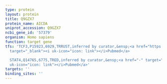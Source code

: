 ```yaml
---
type: protein
layout: protein
title: Q9GZX7
protein_name: AICDA
uniprot_accession: Q9GZX7
ncbi_gene_id: '57379'
organism: Homo sapiens
function: target gene
tfs: 'TCF3,P15923,6929,TRRUST,inferred by curator,&ensp;<a href="https://www.ncbi.nlm.nih.gov/pubmed/?term=18203819%5Buid%5D"
  target="_blank"><i uk-icon="icon: link"></i>Pubmed</a>

  STAT4,Q14765,6775,TRED,inferred by curator,&ensp;<a href="-" target="_blank"><i
  uk-icon="icon: link"></i>Pubmed</a>'
targets: ''
binding_sites: ''
---
```

